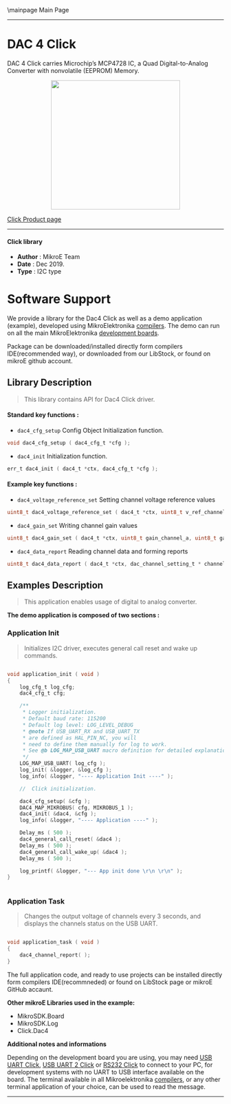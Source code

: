 \mainpage Main Page
 
---
# DAC 4 Click

DAC 4 Click carries Microchip’s MCP4728 IC, a Quad Digital-to-Analog Converter with nonvolatile (EEPROM) Memory. 

<p align="center">
  <img src="https://download.mikroe.com/images/click_for_ide/dac4_click.png" height=300px>
</p>

[Click Product page](https://www.mikroe.com/dac-4-click)

---


#### Click library 

- **Author**        : MikroE Team
- **Date**          : Dec 2019.
- **Type**          : I2C type


# Software Support

We provide a library for the Dac4 Click 
as well as a demo application (example), developed using MikroElektronika 
[compilers](https://shop.mikroe.com/compilers). 
The demo can run on all the main MikroElektronika [development boards](https://shop.mikroe.com/development-boards).

Package can be downloaded/installed directly form compilers IDE(recommended way), or downloaded from our LibStock, or found on mikroE github account. 

## Library Description

> This library contains API for Dac4 Click driver.

#### Standard key functions :

- `dac4_cfg_setup` Config Object Initialization function.
```c
void dac4_cfg_setup ( dac4_cfg_t *cfg ); 
```

- `dac4_init` Initialization function.
```c
err_t dac4_init ( dac4_t *ctx, dac4_cfg_t *cfg );
```

#### Example key functions :

- `dac4_voltage_reference_set` Setting channel voltage reference values
```c
uint8_t dac4_voltage_reference_set ( dac4_t *ctx, uint8_t v_ref_channel_a, uint8_t v_ref_channel_b, uint8_t v_ref_channel_c, uint8_t v_ref_channel_d );
```

- `dac4_gain_set` Writing channel gain values
```c
uint8_t dac4_gain_set ( dac4_t *ctx, uint8_t gain_channel_a, uint8_t gain_channel_b, uint8_t gain_channel_c, uint8_t gain_channel_d );
```

- `dac4_data_report` Reading channel data and forming reports
```c
uint8_t dac4_data_report ( dac4_t *ctx, dac_channel_setting_t * channel_buffer );
```

## Examples Description

> This application enables usage of digital to analog converter.

**The demo application is composed of two sections :**

### Application Init 

> Initializes I2C driver, executes general call reset and wake up commands.

```c

void application_init ( void )
{
    log_cfg_t log_cfg;
    dac4_cfg_t cfg;

    /** 
     * Logger initialization.
     * Default baud rate: 115200
     * Default log level: LOG_LEVEL_DEBUG
     * @note If USB_UART_RX and USB_UART_TX 
     * are defined as HAL_PIN_NC, you will 
     * need to define them manually for log to work. 
     * See @b LOG_MAP_USB_UART macro definition for detailed explanation.
     */
    LOG_MAP_USB_UART( log_cfg );
    log_init( &logger, &log_cfg );
    log_info( &logger, "---- Application Init ----" );

    //  Click initialization.

    dac4_cfg_setup( &cfg );
    DAC4_MAP_MIKROBUS( cfg, MIKROBUS_1 );
    dac4_init( &dac4, &cfg );
    log_info( &logger, "---- Application ----" );

    Delay_ms ( 500 );
    dac4_general_call_reset( &dac4 );
    Delay_ms ( 500 );
    dac4_general_call_wake_up( &dac4 );
    Delay_ms ( 500 );

    log_printf( &logger, "--- App init done \r\n \r\n" );
}
  
```

### Application Task

> Changes the output voltage of channels every 3 seconds, and displays the channels status on the USB UART.

```c

void application_task ( void )
{
    dac4_channel_report( );
} 

```


The full application code, and ready to use projects can be  installed directly form compilers IDE(recommneded) or found on LibStock page or mikroE GitHub accaunt.

**Other mikroE Libraries used in the example:** 

- MikroSDK.Board
- MikroSDK.Log
- Click.Dac4

**Additional notes and informations**

Depending on the development board you are using, you may need 
[USB UART Click](https://shop.mikroe.com/usb-uart-click), 
[USB UART 2 Click](https://shop.mikroe.com/usb-uart-2-click) or 
[RS232 Click](https://shop.mikroe.com/rs232-click) to connect to your PC, for 
development systems with no UART to USB interface available on the board. The 
terminal available in all Mikroelektronika 
[compilers](https://shop.mikroe.com/compilers), or any other terminal application 
of your choice, can be used to read the message.



---
